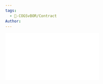```yaml
---
tags:
  - 🥊-COGSvBOR/Contract
Author: 
---
```

![2015-2017 COGS Contract.pdf](../../../Attachments/2015-2017%20COGS%20Contract.pdf)